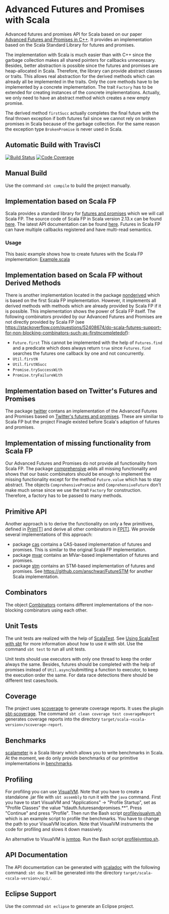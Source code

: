 # Advanced Futures and Promises with Scala

Advanced futures and promises API for Scala based on our paper [Advanced Futures and Promises in C++](http://www.home.hs-karlsruhe.de/~suma0002/publications/advanced-futures-promises-cpp.pdf).
It provides an implementation based on the Scala Standard Library for futures and promises.


The implementation with Scala is much easier than with C++ since the garbage collection makes all shared pointers for callbacks unnecessary.
Besides, better abstraction is possible since the futures and promises are heap-allocated in Scala.
Therefore, the library can provide abstract classes or traits.
This allows real abstraction for the derived methods which can already all be implemented in the traits.
Only the core methods have to be implemented by a concrete implementation.
The trait `Factory` has to be extended for creating instances of the concrete implementations.
Actually, we only need to have an abstract method which creates a new empty promise.


The derived method `firstSucc` actually completes the final future with the final thrown exception if both futures fail since we cannot rely on broken promises in Scala because of the garbage collection.
For the same reason the exception type `BrokenPromise` is never used in Scala.

## Automatic Build with TravisCI
[![Build Status](https://travis-ci.org/tdauth/scala-futures-promises.svg?branch=master)](https://travis-ci.org/tdauth/scala-futures-promises)
[![Code Coverage](https://img.shields.io/codecov/c/github/tdauth/scala-futures-promises/master.svg)](https://codecov.io/github/tdauth/scala-futures-promises?branch=master)

## Manual Build
Use the command `sbt compile` to build the project manually.

## Implementation based on Scala FP
Scala provides a standard library for [futures and promises](http://docs.scala-lang.org/overviews/core/futures.html) which we will call Scala FP.
The source code of Scala FP in Scala version 2.13.x can be found [here](https://github.com/scala/scala/tree/2.13.x/src/library/scala/concurrent).
The latest API documentation can be found [here](https://www.scala-lang.org/api/current/scala/concurrent/index.html).
Futures in Scala FP can have multiple callbacks registered and have multi-read semantics.

### Usage
This basic example shows how to create futures with the Scala FP implementation: [Example.scala](./src/main/scala/tdauth/futuresandpromises/example/Example.scala)

## Implementation based on Scala FP without Derived Methods
There is another implementation located in the package [nonderived](./src/main/scala/tdauth/futuresandpromises/nonderived) which is based on the first Scala FP implementation.
However, it implements all derived methods with methods which are already provided by Scala FP if it is possible.
This implementation shows the power of Scala FP itself.
The following combinators provided by our Advanced Futures and Promises are not directly provided by Scala FP (see <https://stackoverflow.com/questions/52408674/do-scala-futures-support-for-non-blocking-combinators-such-as-firstncompletedof>):
* `Future.first` This cannot be implemented with the help of `Futures.find` and a predicate which does always return `true` since `Futures.find` searches the futures one callback by one and not concurrently.
* `Util.firstN`
* `Util.firstNSucc`
* `Promise.trySuccessWith`
* `Promise.tryFailureWith`

## Implementation based on Twitter's Futures and Promises
The package [twitter](./src/main/scala/tdauth/futuresandpromises/twitter) contans an implementation of the Advanced Futures and Promises based on [Twitter's futures and promises](https://twitter.github.io/util/).
These are similiar to Scala FP but the project Finagle existed before Scala's adaption of futures and promises.

## Implementation of missing functionality from Scala FP
Our Advanced Futures and Promises do not provide all functionality from Scala FP.
The package [comprehensive](./src/main/scala/tdauth/futuresandpromises/comprehensive) adds all missing functionality and shows that our basic combinators should be enough to implement the missing functionality except for the method `Future.value` which has to stay abstract.
The objects `ComprehensivePromise` and `ComprehensiveFuture` don't make much sense since we use the trait `Factory` for construction.
Therefore, a factory has to be passed to many methods.

## Primitive API
Another approach is to derive the functionality on only a few primitives, defined in [Prim[T]](./src/main/scala/tdauth/futuresandpromises/Prim.scala)
and derive all other combinators in [FP[T]](./src/main/scala/tdauth/futuresandpromises/FP.scala).
We provide several implementations of this approach:

* package [cas](./src/main/scala/tdauth/futuresandpromises/cas) contains a CAS-based implementation of futures and promises.
This is similar to the original Scala FP implementation.
* package [mvar](./src/main/scala/tdauth/futuresandpromises/mvar) contains an MVar-based implementation of futures and promises.
* package [stm](./src/main/scala/tdauth/futuresandpromises/stm) contains an STM-based implementation of futures and promises. See <https://github.com/anschwar/FutureSTM> for another Scala implementation.

## Combinators
The object [Combinators](./src/main/scala/tdauth/futuresandpromises/combinators/Combinators.scala) contains different implementations of the non-blocking combinators using each other.

## Unit Tests
The unit tests are realized with the help of [ScalaTest](http://www.scalatest.org/).
See [Using ScalaTest with sbt](http://www.scalatest.org/user_guide/using_scalatest_with_sbt) for more information about how to use it with sbt.
Use the command `sbt test` to run all unit tests.

Unit tests should use executors with only one thread to keep the order always the same.
Besides, futures should be completed with the help of promises instead of `Util.async`/submitting a function to executor, to keep the execution order the same.
For data race detections there should be different test cases/tools.

## Coverage
The project uses [scoverage](http://scoverage.org/) to generate coverage reports.
It uses the plugin [sbt-scoverage](https://github.com/scoverage/sbt-scoverage).
The command `sbt clean coverage test coverageReport` generates coverage reports into the directory `target/scala-<scala-version>/scoverage-report`.

## Benchmarks
[scalameter](https://scalameter.github.io/) is a Scala library which allows you to write benchmarks in Scala.
At the moment, we do only provide benchmarks of our primitive implementations in [benchmarks](./src/main/scala/tdauth/futuresandpromises/benchmarks/Benchmarks.scala).

## Profiling
For profiling you can use [VisualVM](https://visualvm.github.io/).
Note that you have to create a standalone .jar file with `sbt assembly` to run it with the `java` command.
First you have to start VisualVM and "Applications" -> "Profile Startup", set as "Profile Classes" the value "tdauth.futuresandpromises.**".
Press "Continue" and press "Profile".
Then run the Bash script [profilevisualvm.sh](./profilevisualvm.sh) which is an example script to profile the benchmarks.
You have to change the path to your VisualVM location.
Note that VisualVM instruments the code for profiling and slows it down massively.

An alternative to VisualVM is [jvmtop](https://github.com/patric-r/jvmtop).
Run the Bash script [profilejvmtop.sh](./profilejvmtop.sh).

## API Documentation
The API documentation can be generated with [scaladoc](https://docs.scala-lang.org/style/scaladoc.html) with the following command: `sbt doc`
It will be generated into the directory `target/scala-<scala-version>/api/`.

## Eclipse Support
Use the commnad `sbt eclipse` to generate an Eclipse project.